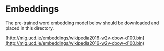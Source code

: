 # Embeddings

The pre-trained word embedding model below should be downloaded and placed in this directory.

[http://mlg.ucd.ie/embeddings/wikipedia2016-w2v-cbow-d100.bin](http://mlg.ucd.ie/embeddings/wikipedia2016-w2v-cbow-d100.bin)
